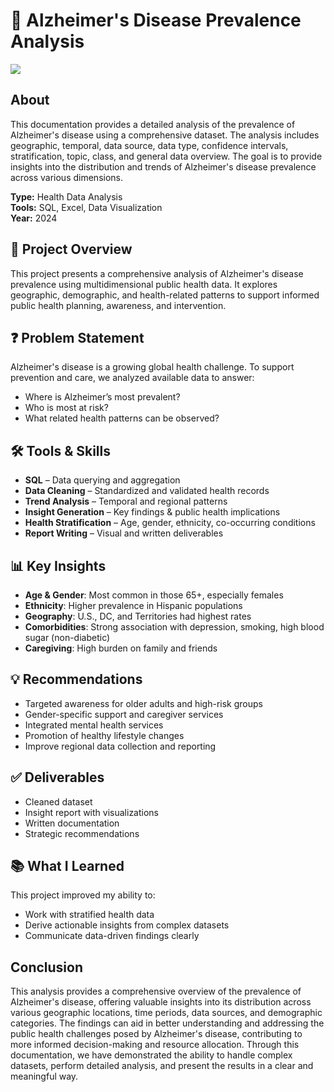 # 🧠 Alzheimer's Disease Prevalence Analysis

![](image_back.jpg)

## About
This documentation provides a detailed analysis of the prevalence of Alzheimer's disease using a comprehensive dataset. The analysis includes geographic, temporal, data source, data type, confidence intervals, stratification, topic, class, and general data overview. The goal is to provide insights into the distribution and trends of Alzheimer's disease prevalence across various dimensions.

**Type:** Health Data Analysis  
**Tools:** SQL, Excel, Data Visualization  
**Year:** 2024

## 📌 Project Overview
This project presents a comprehensive analysis of Alzheimer's disease prevalence using multidimensional public health data. It explores geographic, demographic, and health-related patterns to support informed public health planning, awareness, and intervention.

## ❓ Problem Statement
Alzheimer's disease is a growing global health challenge. To support prevention and care, we analyzed available data to answer:

- Where is Alzheimer’s most prevalent?
- Who is most at risk?
- What related health patterns can be observed?

## 🛠️ Tools & Skills
- **SQL** – Data querying and aggregation  
- **Data Cleaning** – Standardized and validated health records  
- **Trend Analysis** – Temporal and regional patterns  
- **Insight Generation** – Key findings & public health implications  
- **Health Stratification** – Age, gender, ethnicity, co-occurring conditions  
- **Report Writing** – Visual and written deliverables

## 📊 Key Insights
- **Age & Gender**: Most common in those 65+, especially females  
- **Ethnicity**: Higher prevalence in Hispanic populations  
- **Geography**: U.S., DC, and Territories had highest rates  
- **Comorbidities**: Strong association with depression, smoking, high blood sugar (non-diabetic)  
- **Caregiving**: High burden on family and friends

## 💡 Recommendations
- Targeted awareness for older adults and high-risk groups  
- Gender-specific support and caregiver services  
- Integrated mental health services  
- Promotion of healthy lifestyle changes  
- Improve regional data collection and reporting

## ✅ Deliverables
- Cleaned dataset  
- Insight report with visualizations  
- Written documentation  
- Strategic recommendations  

## 📚 What I Learned
This project improved my ability to:
- Work with stratified health data  
- Derive actionable insights from complex datasets  
- Communicate data-driven findings clearly  





## Conclusion
This analysis provides a comprehensive overview of the prevalence of Alzheimer's disease, offering valuable insights into its distribution across various geographic locations, time periods, data sources, and demographic categories. The findings can aid in better understanding and addressing the public health challenges posed by Alzheimer's disease, contributing to more informed decision-making and resource allocation. Through this documentation, we have demonstrated the ability to handle complex datasets, perform detailed analysis, and present the results in a clear and meaningful way.
